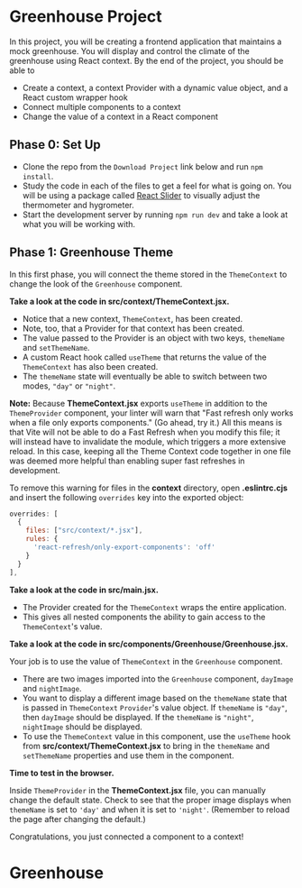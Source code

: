 # Greenhouse Project

In this project, you will be creating a frontend application that maintains a
mock greenhouse. You will display and control the climate of the greenhouse
using React context. By the end of the project, you should be able to

* Create a context, a context Provider with a dynamic value object, and a React
  custom wrapper hook
* Connect multiple components to a context
* Change the value of a context in a React component

## Phase 0: Set Up

* Clone the repo from the `Download Project` link below and run `npm install`.
* Study the code in each of the files to get a feel for what is going on.
  You will be using a package called [React Slider] to visually adjust the
  thermometer and hygrometer.
* Start the development server by running `npm run dev` and take a look at what
  you will be working with.

## Phase 1: Greenhouse Theme

In this first phase, you will connect the theme stored in the `ThemeContext` to
change the look of the `Greenhouse` component.

**Take a look at the code in __src/context/ThemeContext.jsx__.**

* Notice that a new context, `ThemeContext`, has been created.
* Note, too, that a Provider for that context has been created.
* The value passed to the Provider is an object with two keys, `themeName` and
  `setThemeName`.
* A custom React hook called `useTheme` that returns the value of the
  `ThemeContext` has also been created.
* The `themeName` state will eventually be able to switch between two modes,
  `"day"` or `"night"`.

**Note:** Because **ThemeContext.jsx** exports  `useTheme` in addition to the
`ThemeProvider` component, your linter will warn that "Fast refresh only works
when a file only exports components." (Go ahead, try it.) All this means is that
Vite will not be able to do a Fast Refresh when you modify this file; it will
instead have to invalidate the module, which triggers a more extensive reload.
In this case, keeping all the Theme Context code together in one file was deemed
more helpful than enabling super fast refreshes in development.

To remove this warning for files in the __context__ directory, open
__.eslintrc.cjs__ and insert the following `overrides` key into the exported
object:

```js
overrides: [
  {
    files: ["src/context/*.jsx"],
    rules: {
      'react-refresh/only-export-components': 'off'
    }
  }
],
```

**Take a look at the code in __src/main.jsx__.**

* The Provider created for the `ThemeContext` wraps the entire application.
* This gives all nested components the ability to gain access to the
  `ThemeContext`'s value.

**Take a look at the code in __src/components/Greenhouse/Greenhouse.jsx__.**

Your job is to use the value of `ThemeContext` in the `Greenhouse` component.

* There are two images imported into the `Greenhouse` component, `dayImage` and
  `nightImage`.
* You want to display a different image based on the `themeName` state that is
  passed in `ThemeContext` `Provider`'s value object. If `themeName` is `"day"`,
  then `dayImage` should be displayed. If the `themeName` is `"night"`,
  `nightImage` should be displayed.
* To use the `ThemeContext` value in this component, use the `useTheme` hook
  from __src/context/ThemeContext.jsx__ to bring in the `themeName` and
  `setThemeName` properties and use them in the component.

**Time to test in the browser.**

Inside `ThemeProvider` in the __ThemeContext.jsx__ file, you can manually change
the default state. Check to see that the proper image displays when `themeName`
is set to `'day'` and when it is set to `'night'`. (Remember to reload the page
after changing the default.)

Congratulations, you just connected a component to a context!

[React Slider]: https://www.npmjs.com/package/react-slider
# Greenhouse
